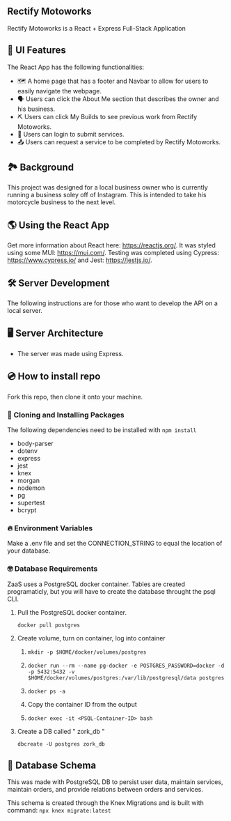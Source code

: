 ## Rectify Motoworks
Rectify Motoworks is a React + Express Full-Stack Application 

## 🎉 UI Features
The React App has the following functionalities:
- 🗺 A home page that has a footer and Navbar to allow for users to easily navigate the webpage. 
- 🗣 Users can click the About Me section that describes the owner and his business.
- ⛏ Users can click My Builds to see previous work from Rectify Motoworks.
- 🧩 Users can login to submit services.
- 📤 Users can request a service to be completed by Rectify Motoworks. 

## 🏞 Background 
This project was designed for a local business owner who is currently running a business soley off of Instagram. This is intended to take his motorcycle business to the next level. 

## 🌎 Using the React App
Get more information about React here: https://reactjs.org/.
It was styled using some MUI: https://mui.com/.
Testing was completed using Cypress: https://www.cypress.io/ and Jest: https://jestjs.io/.


## 🛠 Server Development
The following instructions are for those who want to develop the API on a local server.

## 🖥️ Server Architecture 
- The server was made using Express.

## 💿 How to install repo
Fork this repo, then clone it onto your machine.

### 🤲 Cloning and Installing Packages
The following dependencies need to be installed with ``` npm install ``` 
- body-parser 
- dotenv
- express
- jest
- knex
- morgan
- nodemon
- pg
- supertest
- bcrypt

### 🔥 Environment Variables
Make a .env file and set the CONNECTION_STRING to equal the location of your database. 

### 🤓 Database Requirements
ZaaS uses a PostgreSQL docker container. Tables are created programaticly, but you will have to create the database throught the psql CLI.
1. Pull the PostgreSQL docker container.

    ``` docker pull postgres ```

2. Create volume, turn on container, log into container
    1.  ```mkdir -p $HOME/docker/volumes/postgres```
    
    2.  ```docker run --rm --name pg-docker -e POSTGRES_PASSWORD=docker -d -p 5432:5432 -v $HOME/docker/volumes/postgres:/var/lib/postgresql/data postgres```

    3. ```docker ps -a```
    
    4. Copy the container ID from the output

    5. ``` docker exec -it <PSQL-Container-ID> bash ```
3. Create a DB called " zork_db "

    ```dbcreate -U postgres zork_db```

##  🚀 Database Schema
This was made with PostgreSQL DB to persist user data, maintain services, maintain orders, and provide relations between orders and services.

This schema is created through the Knex Migrations and is built with command: ``` npx knex migrate:latest ```


